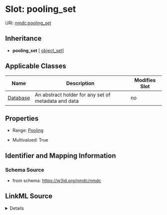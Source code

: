 # Slot: pooling_set

URI: [nmdc:pooling_set](https://w3id.org/nmdc/pooling_set)




## Inheritance

* **pooling_set** [ [object_set](object_set.md)]





## Applicable Classes

| Name | Description | Modifies Slot |
| --- | --- | --- |
[Database](Database.md) | An abstract holder for any set of metadata and data |  no  |







## Properties

* Range: [Pooling](Pooling.md)

* Multivalued: True





## Identifier and Mapping Information







### Schema Source


* from schema: https://w3id.org/nmdc/nmdc




## LinkML Source

<details>
```yaml
name: pooling_set
from_schema: https://w3id.org/nmdc/nmdc
rank: 1000
mixins:
- object_set
domain: Database
multivalued: true
alias: pooling_set
domain_of:
- Database
range: Pooling
inlined: true
inlined_as_list: true

```
</details>